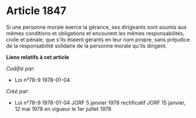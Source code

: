 # Article 1847

Si une personne morale exerce la gérance, ses dirigeants sont soumis aux mêmes conditions et obligations et encourent les
mêmes responsabilités, civile et pénale, que s'ils étaient gérants en leur nom propre, sans préjudice de la responsabilité
solidaire de la personne morale qu'ils dirigent.

**Liens relatifs à cet article**

_Codifié par_:

  - Loi n°78-9 1978-01-04

_Créé par_:

  - Loi n°78-9 1978-01-04 JORF 5 janvier 1978 rectificatif JORF 15 janvier, 12 mai 1978 en vigueur le 1er juillet 1978
